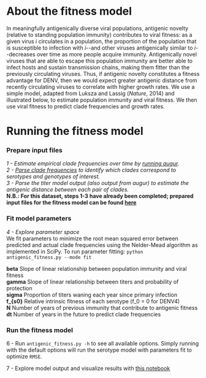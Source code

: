 # About the fitness model

In meaningfully antigenically diverse viral populations, antigenic novelty (relative to standing population immunity) contributes to viral fitness: as a given virus _i_ circulates in a population, the proportion of the population that is susceptible to infection with _i_--and other viruses antigenically similar to _i_--decreases over time as more people acquire immunity.
Antigenically novel viruses that are able to escape this population immunity are better able to infect hosts and sustain transmission chains, making them fitter than the previously circulating viruses.
Thus, if antigenic novelty constitutes a fitness advantage for DENV, then we would expect greater antigenic distance from recently circulating viruses to correlate with higher growth rates.
We use a simple model, adapted from Luksza and Lassig (_Nature_, 2014) and illustrated below, to estimate population immunity and viral fitness. We then use viral fitness to predict clade frequencies and growth rates.

# Running the fitness model

### Prepare input files

_1 - Estimate empirical clade frequencies over time by [running augur](../augur/)._  
_2 - [Parse clade frequencies](../data_wrangling_scripts/parse-augur-frequencies-output.ipynb) to identify which clades correspond to serotypes and genotypes of interest._  
_3 - Parse the titer model output (also output from augur) to estimate the antigenic distance between each pair of clades._  
**N.B.: For this dataset, steps 1-3 have already been completed; prepared input files for the fitness model can be found [here](../data/frequencies/)**

### Fit model parameters

_4 - Explore parameter space_  
We fit parameters to minimize the root mean squared error between predicted and actual clade frequencies using the Nelder-Mead algorithm as implemented in SciPy. To run parameter fitting:
`python antigenic_fitness.py --mode fit`

**beta** Slope of linear relationship between population immunity and viral fitness  
**gamma** Slope of linear relationship between titers and probability of protection  
**sigma** Proportion of titers waning each year since primary infection  
**f\_{s0}** Relative intrinsic fitness of each serotype (f_0 = 0 for DENV4)  
**N** Number of years of previous immunity that contribute to antigenic fitness  
**dt** Number of years in the future to predict clade frequencies

### Run the fitness model

6 - Run `antigenic_fitness.py -h` to see all available options. Simply running with the default options will run the serotype model with parameters fit to optimize `RMSE`.

7 - Explore model output and visualize results with [this notebook](../figures/fitness-frequencies.ipynb)

